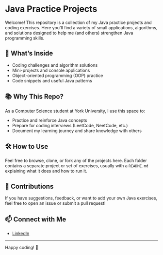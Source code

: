 # Java Practice Projects

Welcome! This repository is a collection of my Java practice projects and coding exercises. Here you'll find a variety of small applications, algorithms, and solutions designed to help me (and others) strengthen Java programming skills.

## 🚀 What’s Inside

- Coding challenges and algorithm solutions
- Mini-projects and console applications
- Object-oriented programming (OOP) practice
- Code snippets and useful Java patterns

## 📚 Why This Repo?

As a Computer Science student at York University, I use this space to:
- Practice and reinforce Java concepts
- Prepare for coding interviews (LeetCode, NeetCode, etc.)
- Document my learning journey and share knowledge with others

## 🛠️ How to Use

Feel free to browse, clone, or fork any of the projects here. Each folder contains a separate project or set of exercises, usually with a `README.md` explaining what it does and how to run it.

## 🙌 Contributions

If you have suggestions, feedback, or want to add your own Java exercises, feel free to open an issue or submit a pull request!

## 📫 Connect with Me

- [LinkedIn](https://www.linkedin.com/in/student-cc-yorku-varun-patel)

---

Happy coding! 🚀

